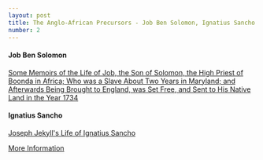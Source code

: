 ```yaml
---
layout: post
title: The Anglo-African Precursors - Job Ben Solomon, Ignatius Sancho
number: 2
---
```

<div class="writer">
	<h4>Job Ben Solomon</h4>
	<p class="class-info"><a class="class-info-link" href="http://docsouth.unc.edu/neh/bluett/summary.html" target="_blank">
		Some Memoirs of the Life of Job, the Son of Solomon, the High Priest of Boonda in Africa; Who was a Slave About Two Years in Maryland; and Afterwards Being Brought to England, was Set Free, and Sent to His Native Land in the Year 1734
	</a></p>
</div>

<div class="writer">
	<h4>Ignatius Sancho</h4>
	<p class="class-info"><a class="class-info-link" href="http://www.brycchancarey.com/sancho/life.htm" target="_blank">
		Joseph Jekyll's Life of Ignatius Sancho
	</a></p>
	<p class="class-info"><a class="class-info-link" href="http://www.brycchancarey.com/sancho/" target="_blank">
		More Information
	</a></p>
</div>
